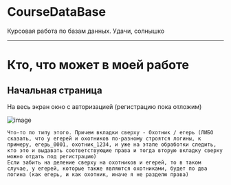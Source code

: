# CourseDataBase
Курсовая работа по базам данных. Удачи, солнышко

---
# Кто, что может в моей работе
## Начальная страница
На весь экран окно с авторизацией (регистрацию пока отложим) 

![image](https://user-images.githubusercontent.com/54107546/105728742-8db49d00-5f3d-11eb-8332-384dfe922bae.png)

```
Что-то по типу этого. Причем вкладки сверху - Охотник / егерь (ЛИБО сказать, что у егерей и охотников по-разному строятся логины, к примеру, егерь_0001, охотник_1234, и уже на этапе обработки следить, кто это и выдавать соответствующие права и тогда вторую вкладку сверху можно отдать под регистрацию)
Если забить на деление сверху на охотников и егерей, то в таком случае, у егерей, которые также являются охотниками, будет по два логина (как егерь, и как охотник, иначе я не разделю права)
```
